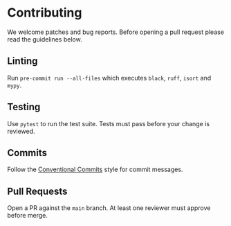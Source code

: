 # Contributing

We welcome patches and bug reports. Before opening a pull request please
read the guidelines below.

## Linting
Run `pre-commit run --all-files` which executes `black`, `ruff`, `isort`
and `mypy`.

## Testing
Use `pytest` to run the test suite. Tests must pass before your change
is reviewed.

## Commits
Follow the [Conventional Commits](https://www.conventionalcommits.org/en/v1.0.0/)
style for commit messages.

## Pull Requests
Open a PR against the `main` branch. At least one reviewer must approve
before merge.
